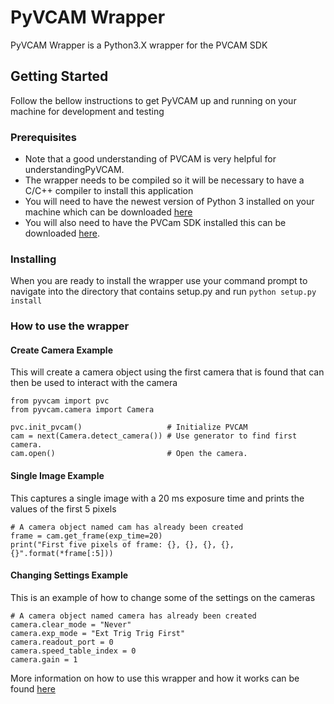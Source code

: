 # PyVCAM Wrapper

PyVCAM Wrapper is a Python3.X wrapper for the PVCAM SDK

## Getting Started
Follow the bellow instructions to get PyVCAM up and running on your machine for development and testing


### Prerequisites
* Note that a good understanding of PVCAM is very helpful for understandingPyVCAM.
* The wrapper needs to be compiled so it will be necessary to have a C/C++ compiler to install this application
* You will need to have the newest version of Python 3 installed on your machine which can be downloaded [here](https://www.python.org/downloads/)
* You will also need to have the PVCam SDK installed this can be downloaded [here](https://www.photometrics.com/support/software/#software).


### Installing
When you are ready to install the wrapper use your command prompt to navigate into the directory that contains 
setup.py and run ```python setup.py install``` 


### How to use the wrapper
#### Create Camera Example
This will create a camera object using the first camera that is found that can then be used to interact with the camera
```
from pyvcam import pvc 
from pyvcam.camera import Camera   

pvc.init_pvcam()                   # Initialize PVCAM 
cam = next(Camera.detect_camera()) # Use generator to find first camera. 
cam.open()                         # Open the camera.
```

#### Single Image Example
This captures a single image with a 20 ms exposure time and prints the values of the first 5 pixels
```
# A camera object named cam has already been created
frame = cam.get_frame(exp_time=20)
print("First five pixels of frame: {}, {}, {}, {}, {}".format(*frame[:5]))
```

#### Changing Settings Example
This is an example of how to change some of the settings on the cameras
```
# A camera object named camera has already been created
camera.clear_mode = "Never"
camera.exp_mode = "Ext Trig Trig First"
camera.readout_port = 0
camera.speed_table_index = 0
camera.gain = 1
```

More information on how to use this wrapper and how it works can be found [here](https://github.com/Photometrics/PyVCAM/blob/master/Documents/PyVCAM%20Wrapper.md)
